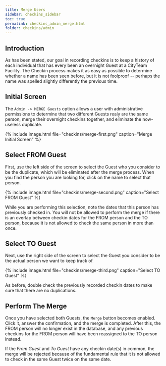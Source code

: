 ```yaml
---
title: Merge Users
sidebar: checkins_sidebar
toc: true
permalink: checkins_admin_merge.html
folder: checkins/admin
---
```


## Introduction

As has been stated, our goal in recording checkins is to keep a history of each individual
that has every been an overnight Guest at a CityTeam Facility.  The Checkin process makes
it as easy as possible to determine whether a name has been seen before, but it is not
foolproof -- perhaps the name was spelled slightly differently the previous time.

## Initial Screen

The `Admin -> MERGE Guests` option allows a user with administrative permissions to
determine that two different Guests realy are the same person, merge their overnight
checkins together, and eliminate the now-useless duplicate.

{% include image.html file="checkins/merge-first.png" caption="Merge Initial Screen" %}

## Select FROM Guest

First, use the left side of the screen to select the Guest who you consider to be
the duplicate, which will be eliminated after the merge process.  When you find the
person you are looking for, click on the name to select that person.

{% include image.html file="checkins/merge-second.png" caption="Select FROM Guest" %}

While you are performing this selection, note the dates that this person has
previously checked in.  You will not be allowed to perform the merge if there
is an overlap between checkin dates for the FROM person and the TO person, because
it is not allowed to check the same person in more than once.

## Select TO Guest

Next, use the right side of the screen to select the Guest you consider to be the
actual person we want to keep track of.

{% include image.html file="checkins/merge-third.png" caption="Select TO Guest" %}

As before, double check the previously recorded checkin dates to make sure that
there are no duplications.

## Perform The Merge

Once you have selected both Guests, the `Merge` button becomes enabled.  Click
it, answer the confirmation, and the merge is completed.  After this, the FROM
person will no longer exist in the database, and any previous checkins for the
FROM person will have been reassigned to the TO person instead.

If the *From Guest* and *To Guest* have any checkin date(s) in common,
the merge will be rejected because of the fundamental rule that it is not
allowed to check in the same Guest twice on the same date.
